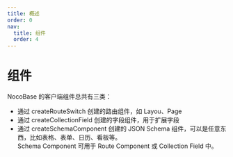 ```yaml
---
title: 概述
order: 0
nav:
  title: 组件
  order: 4
---
```


# 组件

NocoBase 的客户端组件总共有三类：

- 通过 createRouteSwitch 创建的路由组件，如 Layou、Page
- 通过 createCollectionField 创建的字段组件，用于扩展字段
- 通过 createSchemaComponent 创建的 JSON Schema 组件，可以是任意东西，比如表格、表单、日历、看板等。  
  Schema Component 可用于 Route Component 或 Collection Field 中。

